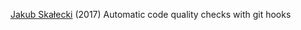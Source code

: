 
[Jakub Skałecki](https://rock-it.pl/automatic-code-quality-checks-with-git-hooks/)
(2017) Automatic code quality checks with git hooks
